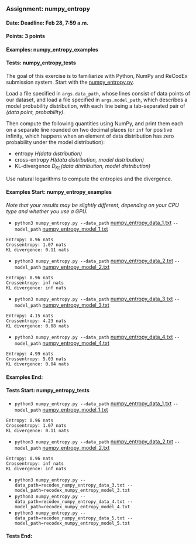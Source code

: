 ### Assignment: numpy_entropy
#### Date: Deadline: Feb 28, 7:59 a.m.
#### Points: 3 points
#### Examples: numpy_entropy_examples
#### Tests: numpy_entropy_tests

The goal of this exercise is to familiarize with Python, NumPy and ReCodEx
submission system. Start with the
[numpy_entropy.py](https://github.com/ufal/npfl114/tree/master/labs/01/numpy_entropy.py).

Load a file specified in `args.data_path`, whose lines consist of data points of our
dataset, and load a file specified in `args.model_path`, which describes a model probability distribution,
with each line being a tab-separated pair of _(data point, probability)_.

Then compute the following quantities using NumPy, and print them each on
a separate line rounded on two decimal places (or `inf` for positive infinity,
which happens when an element of data distribution has zero probability
under the model distribution):
- entropy _H(data distribution)_
- cross-entropy _H(data distribution, model distribution)_
- KL-divergence _D<sub>KL</sub>(data distribution, model distribution)_

Use natural logarithms to compute the entropies and the divergence.

#### Examples Start: numpy_entropy_examples
_Note that your results may be slightly different, depending on your CPU type and whether you use a GPU._
- `python3 numpy_entropy.py --data_path` [numpy_entropy_data_1.txt](https://github.com/ufal/npfl114/tree/master/labs/01/numpy_entropy_data_1.txt) `--model_path` [numpy_entropy_model_1.txt](https://github.com/ufal/npfl114/tree/master/labs/01/numpy_entropy_model_1.txt)
```
Entropy: 0.96 nats
Crossentropy: 1.07 nats
KL divergence: 0.11 nats
```
- `python3 numpy_entropy.py --data_path` [numpy_entropy_data_2.txt](https://github.com/ufal/npfl114/tree/master/labs/01/numpy_entropy_data_2.txt) `--model_path` [numpy_entropy_model_2.txt](https://github.com/ufal/npfl114/tree/master/labs/01/numpy_entropy_model_2.txt)
```
Entropy: 0.96 nats
Crossentropy: inf nats
KL divergence: inf nats
```
- `python3 numpy_entropy.py --data_path` [numpy_entropy_data_3.txt](https://github.com/ufal/npfl114/tree/master/labs/01/numpy_entropy_data_3.txt) `--model_path` [numpy_entropy_model_3.txt](https://github.com/ufal/npfl114/tree/master/labs/01/numpy_entropy_model_3.txt)
```
Entropy: 4.15 nats
Crossentropy: 4.23 nats
KL divergence: 0.08 nats
```
- `python3 numpy_entropy.py --data_path` [numpy_entropy_data_4.txt](https://github.com/ufal/npfl114/tree/master/labs/01/numpy_entropy_data_4.txt) `--model_path` [numpy_entropy_model_4.txt](https://github.com/ufal/npfl114/tree/master/labs/01/numpy_entropy_model_4.txt)
```
Entropy: 4.99 nats
Crossentropy: 5.03 nats
KL divergence: 0.04 nats
```
#### Examples End:
#### Tests Start: numpy_entropy_tests
- `python3 numpy_entropy.py --data_path` [numpy_entropy_data_1.txt](https://github.com/ufal/npfl114/tree/master/labs/01/numpy_entropy_data_1.txt) `--model_path` [numpy_entropy_model_1.txt](https://github.com/ufal/npfl114/tree/master/labs/01/numpy_entropy_model_1.txt)
```
Entropy: 0.96 nats
Crossentropy: 1.07 nats
KL divergence: 0.11 nats
```
- `python3 numpy_entropy.py --data_path` [numpy_entropy_data_2.txt](https://github.com/ufal/npfl114/tree/master/labs/01/numpy_entropy_data_2.txt) `--model_path` [numpy_entropy_model_2.txt](https://github.com/ufal/npfl114/tree/master/labs/01/numpy_entropy_model_2.txt)
```
Entropy: 0.96 nats
Crossentropy: inf nats
KL divergence: inf nats
```
- `python3 numpy_entropy.py --data_path=recodex_numpy_entropy_data_3.txt --model_path=recodex_numpy_entropy_model_3.txt`
- `python3 numpy_entropy.py --data_path=recodex_numpy_entropy_data_4.txt --model_path=recodex_numpy_entropy_model_4.txt`
- `python3 numpy_entropy.py --data_path=recodex_numpy_entropy_data_5.txt --model_path=recodex_numpy_entropy_model_5.txt`
#### Tests End:
